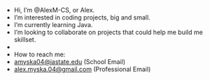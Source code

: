 - Hi, I’m @AlexM-CS, or Alex.
- I’m interested in coding projects, big and small.
- I’m currently learning Java.
- I’m looking to collaborate on projects that could help me build me skillset.
- 
- How to reach me:
- amyska04@iastate.edu (School Email)
- alex.myska.04@gmail.com (Professional Email)

<!---
AlexM-CS/AlexM-CS is a ✨ special ✨ repository because its `README.md` (this file) appears on your GitHub profile.
You can click the Preview link to take a look at your changes.
--->
